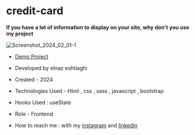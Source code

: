 # credit-card

**If you have a lot of information to display on your site, why don't you use my project**

![Screenshot_2024_02_01-1](https://github.com/elnaz-eshtiaghi/credit-card/assets/146030206/c1a46ec1-747d-4346-ab1f-87615e1bb895)
- [Demo Project](  https://elnaz-eshtiaghi.github.io/credit-card/)

- Developed by elnaz eshtiaghi

- Created - 2024

- Technologies Used - Html , css , sass , javascript , bootstrap

- Hooks Used : useState 

- Role - Frontend

- How to reach me : with my [instagram](https://www.instagram.com/elnaz_eshtiaghi) and [linkedin](https://www.linkedin.com/in/elnaz-eshtiaghi-936832290/)
